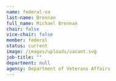 ```yaml
---
name: federal-va
last-name: Brennan
full_name: Michael Brennan
chair: false
vice-chair: false
member: federal
status: current
image: /images/uploads/vacant.svg
job-title: ""
department: null
agency: Department of Veterans Affairs
---
```

